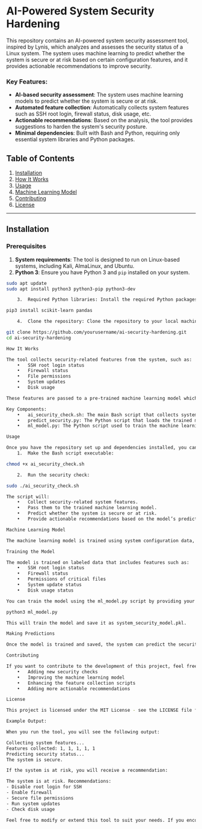# AI-Powered System Security Hardening

This repository contains an AI-powered system security assessment tool, inspired by Lynis, which analyzes and assesses the security status of a Linux system. The system uses machine learning to predict whether the system is secure or at risk based on certain configuration features, and it provides actionable recommendations to improve security.

### Key Features:
- **AI-based security assessment**: The system uses machine learning models to predict whether the system is secure or at risk.
- **Automated feature collection**: Automatically collects system features such as SSH root login, firewall status, disk usage, etc.
- **Actionable recommendations**: Based on the analysis, the tool provides suggestions to harden the system's security posture.
- **Minimal dependencies**: Built with Bash and Python, requiring only essential system libraries and Python packages.

## Table of Contents
1. [Installation](#installation)
2. [How It Works](#how-it-works)
3. [Usage](#usage)
4. [Machine Learning Model](#machine-learning-model)
5. [Contributing](#contributing)
6. [License](#license)

---

## Installation

### Prerequisites

1. **System requirements**: The tool is designed to run on Linux-based systems, including Kali, AlmaLinux, and Ubuntu.
2. **Python 3**: Ensure you have Python 3 and `pip` installed on your system.

```bash
sudo apt update
sudo apt install python3 python3-pip python3-dev

	3.	Required Python libraries: Install the required Python packages for machine learning.

pip3 install scikit-learn pandas

	4.	Clone the repository: Clone the repository to your local machine.

git clone https://github.com/yourusername/ai-security-hardening.git
cd ai-security-hardening

How It Works

The tool collects security-related features from the system, such as:
	•	SSH root login status
	•	Firewall status
	•	File permissions
	•	System updates
	•	Disk usage

These features are passed to a pre-trained machine learning model which predicts whether the system is secure or at risk. Based on the prediction, the tool provides a set of actionable recommendations to improve the security of the system.

Key Components:
	•	ai_security_check.sh: The main Bash script that collects system features and triggers the prediction process.
	•	predict_security.py: The Python script that loads the trained machine learning model and makes predictions based on the collected features.
	•	ml_model.py: The Python script used to train the machine learning model.

Usage

Once you have the repository set up and dependencies installed, you can run the tool as follows:
	1.	Make the Bash script executable:

chmod +x ai_security_check.sh

	2.	Run the security check:

sudo ./ai_security_check.sh

The script will:
	•	Collect security-related system features.
	•	Pass them to the trained machine learning model.
	•	Predict whether the system is secure or at risk.
	•	Provide actionable recommendations based on the model’s prediction.

Machine Learning Model

The machine learning model is trained using system configuration data, where features represent system security settings, and the target variable indicates whether the system is secure (1) or at risk (0).

Training the Model

The model is trained on labeled data that includes features such as:
	•	SSH root login status
	•	Firewall status
	•	Permissions of critical files
	•	System update status
	•	Disk usage status

You can train the model using the ml_model.py script by providing your own labeled data or by modifying the existing sample dataset. After training, the model is saved using Pickle for future predictions.

python3 ml_model.py

This will train the model and save it as system_security_model.pkl.

Making Predictions

Once the model is trained and saved, the system can predict the security status based on the collected features. The predict_security.py script is used for this purpose.

Contributing

If you want to contribute to the development of this project, feel free to fork the repository, create a branch, and submit a pull request. You can contribute by:
	•	Adding new security checks
	•	Improving the machine learning model
	•	Enhancing the feature collection scripts
	•	Adding more actionable recommendations

License

This project is licensed under the MIT License - see the LICENSE file for details.

Example Output:

When you run the tool, you will see the following output:

Collecting system features...
Features collected: 1, 1, 1, 1, 1
Predicting security status...
The system is secure.

If the system is at risk, you will receive a recommendation:

The system is at risk. Recommendations:
- Disable root login for SSH
- Enable firewall
- Secure file permissions
- Run system updates
- Check disk usage

Feel free to modify or extend this tool to suit your needs. If you encounter any issues, open an issue in the GitHub repository, and we’ll be happy to assist you.
